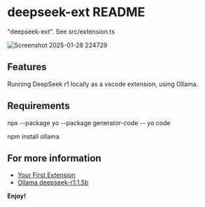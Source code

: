 # deepseek-ext README

"deepseek-ext". See src/extension.ts

![Screenshot 2025-01-28 224729](https://github.com/user-attachments/assets/196d0fb0-12b4-4b8e-b481-3b1f54c885a7)

## Features

Running DeepSeek r1 locally as a vscode extension, using Ollama. 

## Requirements

npx --package yo --package generator-code -- yo code

npm install ollama


## For more information

* [Your First Extension](https://code.visualstudio.com/api/get-started/your-first-extension)
* [Ollama deepseek-r1:1.5b](https://help.github.com/articles/markdown-basics/)

**Enjoy!**
